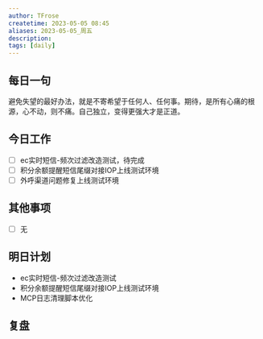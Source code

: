 ```yaml
---
author: TFrose
createtime: 2023-05-05 08:45
aliases: 2023-05-05_周五
description:
tags: [daily]
---
```


## 每日一句
避免失望的最好办法，就是不寄希望于任何人、任何事。期待，是所有心痛的根源，心不动，则不痛。自己独立，变得更强大才是正道。

## 今日工作
- [ ] ec实时短信-频次过滤改造测试，待完成
- [ ] 积分余额提醒短信尾缀对接IOP上线测试环境
- [ ] 外呼渠道问题修复上线测试环境

## 其他事项
- [ ] 无

## 明日计划
- ec实时短信-频次过滤改造测试
- 积分余额提醒短信尾缀对接IOP上线测试环境
- MCP日志清理脚本优化

## 复盘

